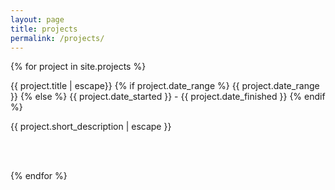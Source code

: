 ```yaml
---
layout: page
title: projects
permalink: /projects/
---
```

{% for project in site.projects %}
<div class="project-summary">
	<p class="project-header">
		<!-- <a href="{{ project.github_url }}">{{ project.title | escape }}</a> -->
		{{ project.title | escape}}
		{% if project.date_range %}
			<span class="project-meta">{{ project.date_range }}</span>
		{% else %}
			<span class="project-meta">{{ project.date_started }} - {{ project.date_finished }}</span>
		{% endif %}
	</p>
	<p>{{ project.short_description | escape }}</p>
	<br><br>
</div>

{% endfor %}